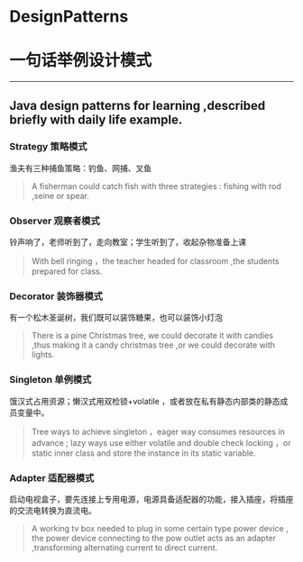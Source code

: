 # DesignPatterns
# 一句话举例设计模式

-----
Java design patterns for learning ,described briefly with daily life example.
-----


### Strategy 策略模式
渔夫有三种捕鱼策略：钓鱼、网捕、叉鱼
> A fisherman could catch fish with three strategies : fishing with rod ,seine or spear.

### Observer 观察者模式
铃声响了，老师听到了，走向教室；学生听到了，收起杂物准备上课
> With bell ringing ，the teacher headed for classroom ,the students prepared for class.

### Decorator 装饰器模式
有一个松木圣诞树，我们既可以装饰糖果，也可以装饰小灯泡
> There is a pine Christmas tree, we could decorate it with candies ,thus making it a candy christmas tree ,or we could decorate with lights.

### Singleton 单例模式
饿汉式占用资源；懒汉式用双检锁+volatile ，或者放在私有静态内部类的静态成员变量中。
> Tree ways to achieve singleton ，eager way consumes resources in advance ;
lazy ways use either volatile and double check locking ，or  static inner class and store the instance in its static variable.

### Adapter 适配器模式
启动电视盒子，要先连接上专用电源，电源具备适配器的功能，接入插座，将插座的交流电转换为直流电。
> A working tv box needed to plug in some certain type power device , the power device connecting to the pow outlet acts as an adapter ,transforming alternating current to direct current.

